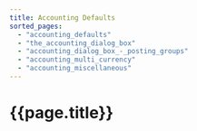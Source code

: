 ```yaml
---
title: Accounting Defaults
sorted_pages:
  - "accounting_defaults"
  - "the_accounting_dialog_box"
  - "accounting_dialog_box_-_posting_groups"
  - "accounting_multi_currency"
  - "accounting_miscellaneous"
---
```

# {{page.title}}
